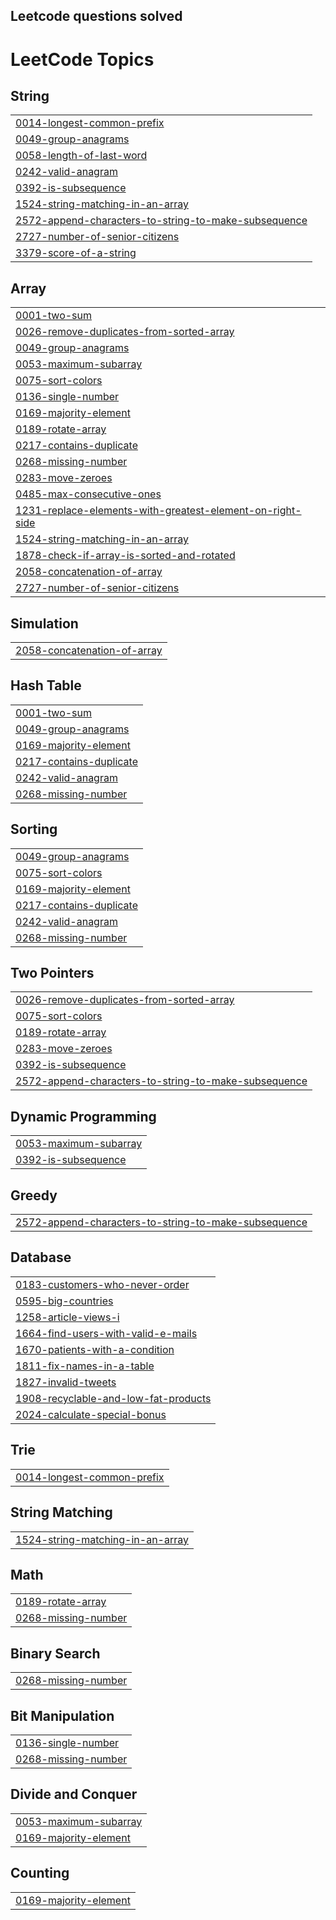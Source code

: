 ## Leetcode questions solved

<!---LeetCode Topics Start-->
# LeetCode Topics
## String
|  |
| ------- |
| [0014-longest-common-prefix](https://github.com/shivamshinde123/LeetCodeQuestions/tree/master/0014-longest-common-prefix) |
| [0049-group-anagrams](https://github.com/shivamshinde123/LeetCodeQuestions/tree/master/0049-group-anagrams) |
| [0058-length-of-last-word](https://github.com/shivamshinde123/LeetCodeQuestions/tree/master/0058-length-of-last-word) |
| [0242-valid-anagram](https://github.com/shivamshinde123/LeetCodeQuestions/tree/master/0242-valid-anagram) |
| [0392-is-subsequence](https://github.com/shivamshinde123/LeetCodeQuestions/tree/master/0392-is-subsequence) |
| [1524-string-matching-in-an-array](https://github.com/shivamshinde123/LeetCodeQuestions/tree/master/1524-string-matching-in-an-array) |
| [2572-append-characters-to-string-to-make-subsequence](https://github.com/shivamshinde123/LeetCodeQuestions/tree/master/2572-append-characters-to-string-to-make-subsequence) |
| [2727-number-of-senior-citizens](https://github.com/shivamshinde123/LeetCodeQuestions/tree/master/2727-number-of-senior-citizens) |
| [3379-score-of-a-string](https://github.com/shivamshinde123/LeetCodeQuestions/tree/master/3379-score-of-a-string) |
## Array
|  |
| ------- |
| [0001-two-sum](https://github.com/shivamshinde123/LeetCodeQuestions/tree/master/0001-two-sum) |
| [0026-remove-duplicates-from-sorted-array](https://github.com/shivamshinde123/LeetCodeQuestions/tree/master/0026-remove-duplicates-from-sorted-array) |
| [0049-group-anagrams](https://github.com/shivamshinde123/LeetCodeQuestions/tree/master/0049-group-anagrams) |
| [0053-maximum-subarray](https://github.com/shivamshinde123/LeetCodeQuestions/tree/master/0053-maximum-subarray) |
| [0075-sort-colors](https://github.com/shivamshinde123/LeetCodeQuestions/tree/master/0075-sort-colors) |
| [0136-single-number](https://github.com/shivamshinde123/LeetCodeQuestions/tree/master/0136-single-number) |
| [0169-majority-element](https://github.com/shivamshinde123/LeetCodeQuestions/tree/master/0169-majority-element) |
| [0189-rotate-array](https://github.com/shivamshinde123/LeetCodeQuestions/tree/master/0189-rotate-array) |
| [0217-contains-duplicate](https://github.com/shivamshinde123/LeetCodeQuestions/tree/master/0217-contains-duplicate) |
| [0268-missing-number](https://github.com/shivamshinde123/LeetCodeQuestions/tree/master/0268-missing-number) |
| [0283-move-zeroes](https://github.com/shivamshinde123/LeetCodeQuestions/tree/master/0283-move-zeroes) |
| [0485-max-consecutive-ones](https://github.com/shivamshinde123/LeetCodeQuestions/tree/master/0485-max-consecutive-ones) |
| [1231-replace-elements-with-greatest-element-on-right-side](https://github.com/shivamshinde123/LeetCodeQuestions/tree/master/1231-replace-elements-with-greatest-element-on-right-side) |
| [1524-string-matching-in-an-array](https://github.com/shivamshinde123/LeetCodeQuestions/tree/master/1524-string-matching-in-an-array) |
| [1878-check-if-array-is-sorted-and-rotated](https://github.com/shivamshinde123/LeetCodeQuestions/tree/master/1878-check-if-array-is-sorted-and-rotated) |
| [2058-concatenation-of-array](https://github.com/shivamshinde123/LeetCodeQuestions/tree/master/2058-concatenation-of-array) |
| [2727-number-of-senior-citizens](https://github.com/shivamshinde123/LeetCodeQuestions/tree/master/2727-number-of-senior-citizens) |
## Simulation
|  |
| ------- |
| [2058-concatenation-of-array](https://github.com/shivamshinde123/LeetCodeQuestions/tree/master/2058-concatenation-of-array) |
## Hash Table
|  |
| ------- |
| [0001-two-sum](https://github.com/shivamshinde123/LeetCodeQuestions/tree/master/0001-two-sum) |
| [0049-group-anagrams](https://github.com/shivamshinde123/LeetCodeQuestions/tree/master/0049-group-anagrams) |
| [0169-majority-element](https://github.com/shivamshinde123/LeetCodeQuestions/tree/master/0169-majority-element) |
| [0217-contains-duplicate](https://github.com/shivamshinde123/LeetCodeQuestions/tree/master/0217-contains-duplicate) |
| [0242-valid-anagram](https://github.com/shivamshinde123/LeetCodeQuestions/tree/master/0242-valid-anagram) |
| [0268-missing-number](https://github.com/shivamshinde123/LeetCodeQuestions/tree/master/0268-missing-number) |
## Sorting
|  |
| ------- |
| [0049-group-anagrams](https://github.com/shivamshinde123/LeetCodeQuestions/tree/master/0049-group-anagrams) |
| [0075-sort-colors](https://github.com/shivamshinde123/LeetCodeQuestions/tree/master/0075-sort-colors) |
| [0169-majority-element](https://github.com/shivamshinde123/LeetCodeQuestions/tree/master/0169-majority-element) |
| [0217-contains-duplicate](https://github.com/shivamshinde123/LeetCodeQuestions/tree/master/0217-contains-duplicate) |
| [0242-valid-anagram](https://github.com/shivamshinde123/LeetCodeQuestions/tree/master/0242-valid-anagram) |
| [0268-missing-number](https://github.com/shivamshinde123/LeetCodeQuestions/tree/master/0268-missing-number) |
## Two Pointers
|  |
| ------- |
| [0026-remove-duplicates-from-sorted-array](https://github.com/shivamshinde123/LeetCodeQuestions/tree/master/0026-remove-duplicates-from-sorted-array) |
| [0075-sort-colors](https://github.com/shivamshinde123/LeetCodeQuestions/tree/master/0075-sort-colors) |
| [0189-rotate-array](https://github.com/shivamshinde123/LeetCodeQuestions/tree/master/0189-rotate-array) |
| [0283-move-zeroes](https://github.com/shivamshinde123/LeetCodeQuestions/tree/master/0283-move-zeroes) |
| [0392-is-subsequence](https://github.com/shivamshinde123/LeetCodeQuestions/tree/master/0392-is-subsequence) |
| [2572-append-characters-to-string-to-make-subsequence](https://github.com/shivamshinde123/LeetCodeQuestions/tree/master/2572-append-characters-to-string-to-make-subsequence) |
## Dynamic Programming
|  |
| ------- |
| [0053-maximum-subarray](https://github.com/shivamshinde123/LeetCodeQuestions/tree/master/0053-maximum-subarray) |
| [0392-is-subsequence](https://github.com/shivamshinde123/LeetCodeQuestions/tree/master/0392-is-subsequence) |
## Greedy
|  |
| ------- |
| [2572-append-characters-to-string-to-make-subsequence](https://github.com/shivamshinde123/LeetCodeQuestions/tree/master/2572-append-characters-to-string-to-make-subsequence) |
## Database
|  |
| ------- |
| [0183-customers-who-never-order](https://github.com/shivamshinde123/LeetCodeQuestions/tree/master/0183-customers-who-never-order) |
| [0595-big-countries](https://github.com/shivamshinde123/LeetCodeQuestions/tree/master/0595-big-countries) |
| [1258-article-views-i](https://github.com/shivamshinde123/LeetCodeQuestions/tree/master/1258-article-views-i) |
| [1664-find-users-with-valid-e-mails](https://github.com/shivamshinde123/LeetCodeQuestions/tree/master/1664-find-users-with-valid-e-mails) |
| [1670-patients-with-a-condition](https://github.com/shivamshinde123/LeetCodeQuestions/tree/master/1670-patients-with-a-condition) |
| [1811-fix-names-in-a-table](https://github.com/shivamshinde123/LeetCodeQuestions/tree/master/1811-fix-names-in-a-table) |
| [1827-invalid-tweets](https://github.com/shivamshinde123/LeetCodeQuestions/tree/master/1827-invalid-tweets) |
| [1908-recyclable-and-low-fat-products](https://github.com/shivamshinde123/LeetCodeQuestions/tree/master/1908-recyclable-and-low-fat-products) |
| [2024-calculate-special-bonus](https://github.com/shivamshinde123/LeetCodeQuestions/tree/master/2024-calculate-special-bonus) |
## Trie
|  |
| ------- |
| [0014-longest-common-prefix](https://github.com/shivamshinde123/LeetCodeQuestions/tree/master/0014-longest-common-prefix) |
## String Matching
|  |
| ------- |
| [1524-string-matching-in-an-array](https://github.com/shivamshinde123/LeetCodeQuestions/tree/master/1524-string-matching-in-an-array) |
## Math
|  |
| ------- |
| [0189-rotate-array](https://github.com/shivamshinde123/LeetCodeQuestions/tree/master/0189-rotate-array) |
| [0268-missing-number](https://github.com/shivamshinde123/LeetCodeQuestions/tree/master/0268-missing-number) |
## Binary Search
|  |
| ------- |
| [0268-missing-number](https://github.com/shivamshinde123/LeetCodeQuestions/tree/master/0268-missing-number) |
## Bit Manipulation
|  |
| ------- |
| [0136-single-number](https://github.com/shivamshinde123/LeetCodeQuestions/tree/master/0136-single-number) |
| [0268-missing-number](https://github.com/shivamshinde123/LeetCodeQuestions/tree/master/0268-missing-number) |
## Divide and Conquer
|  |
| ------- |
| [0053-maximum-subarray](https://github.com/shivamshinde123/LeetCodeQuestions/tree/master/0053-maximum-subarray) |
| [0169-majority-element](https://github.com/shivamshinde123/LeetCodeQuestions/tree/master/0169-majority-element) |
## Counting
|  |
| ------- |
| [0169-majority-element](https://github.com/shivamshinde123/LeetCodeQuestions/tree/master/0169-majority-element) |
<!---LeetCode Topics End-->